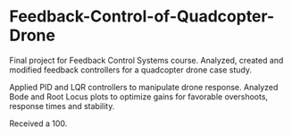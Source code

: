 # Feedback-Control-of-Quadcopter-Drone
Final project for Feedback Control Systems course. Analyzed, created and modified feedback controllers for a quadcopter drone case study.

Applied PID and LQR controllers to manipulate drone response. Analyzed Bode and Root Locus plots to optimize gains for favorable overshoots, response times and stability.

Received a 100.

